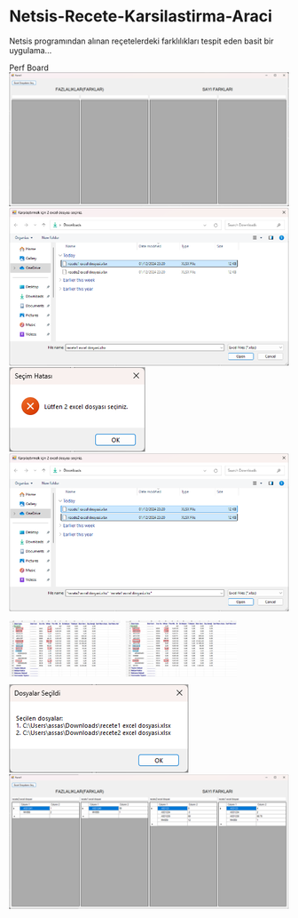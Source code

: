 # Netsis-Recete-Karsilastirma-Araci
Netsis programından alınan reçetelerdeki farklılıkları tespit eden basit bir uygulama...

Perf Board
![](pics/appPic1.png)
![](pics/appPic3.png)
![](pics/appPic4.png)
![](pics/appPic5.png)
<div style="display: flex; gap: 10px;">
    <img src="pics/recete1pic.png" alt="Görsel 1" width="200"/>
    <img src="pics/recete2pic.png" alt="Görsel 2" width="200"/>
</div>

![](pics/appPic6.png)
![](pics/appPic7.png)

